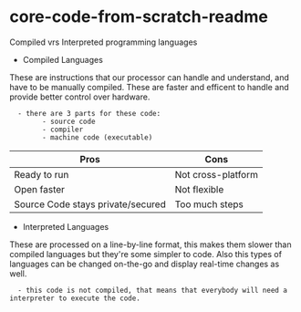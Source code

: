 # core-code-from-scratch-readme

Compiled vrs Interpreted programming languages

- Compiled Languages

These are instructions that our processor can handle and understand, and have to be manually compiled. These are faster and efficent to handle and provide better control over hardware. 

      - there are 3 parts for these code:
            - source code
            - compiler
            - machine code (executable)
            
| Pros | Cons |
| ---- | ---- |
| Ready to run | Not cross-platform |
| Open faster | Not flexible |
| Source Code stays private/secured | Too much steps |

- Interpreted Languages

These are processed on a line-by-line format, this makes them slower than compiled languages but they're some simpler to code. Also this types of languages can be changed on-the-go and display real-time changes as well.

      - this code is not compiled, that means that everybody will need a interpreter to execute the code.
